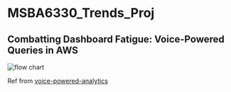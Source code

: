 # MSBA6330_Trends_Proj

## Combatting Dashboard Fatigue: Voice-Powered Queries in AWS


![flow chart](https://github.com/bgg11117/msba6330_trends_proj/blob/main/pipeline_chart.png)



Ref from [voice-powered-analytics](https://github.com/awslabs/voice-powered-analytics)
